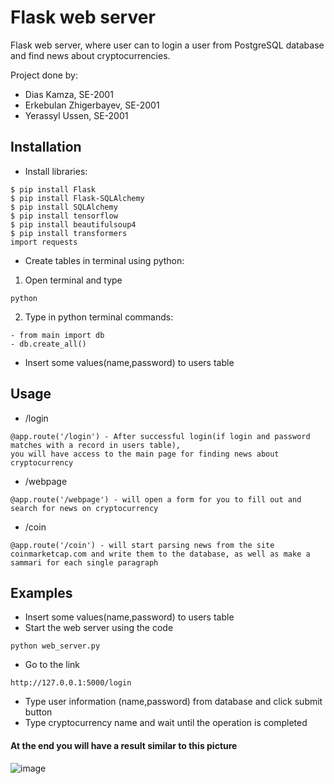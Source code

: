 # Flask web server
Flask web server, where user can to login a user from PostgreSQL database and find news about cryptocurrencies.

Project done by:
- Dias Kamza, SE-2001
- Erkebulan Zhigerbayev, SE-2001
- Yerassyl Ussen, SE-2001

## Installation

- Install libraries:

```shell
$ pip install Flask
$ pip install Flask-SQLAlchemy
$ pip install SQLAlchemy
$ pip install tensorflow
$ pip install beautifulsoup4
$ pip install transformers
import requests
```

* Create tables in terminal using python:
 1. Open terminal and type
```Terminal
python
```
 2. Type in python terminal commands:
```
- from main import db
- db.create_all()
```
- Insert some values(name,password) to users table
## Usage

- /login
```shell
@app.route('/login') - After successful login(if login and password matches with a record in users table),
you will have access to the main page for finding news about cryptocurrency
```
- /webpage 
```shell
@app.route('/webpage') - will open a form for you to fill out and search for news on cryptocurrency
```
- /сoin 
```shell
@app.route('/coin') - will start parsing news from the site coinmarketcap.com and write them to the database, as well as make a sammari for each single paragraph
```
## Examples

- Insert some values(name,password) to users table
- Start the web server using the code
```shell
python web_server.py
```
- Go to the link
```shell
http://127.0.0.1:5000/login
```
- Type user information (name,password) from database and click submit button
- Type cryptocurrency name and wait until the operation is completed

#### At the end you will have a result similar to this picture

![image](https://user-images.githubusercontent.com/68639981/142755705-3de1bedc-d706-441c-81f9-178e8164d61d.png)

